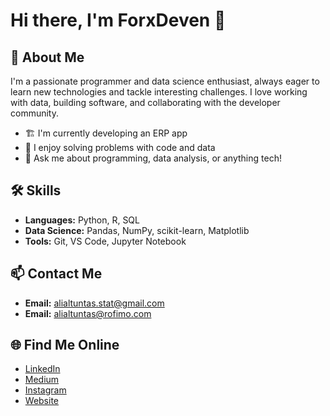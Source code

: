 # Hi there, I'm ForxDeven 👋

## 👤 About Me
I'm a passionate programmer and data science enthusiast, always eager to learn new technologies and tackle interesting challenges. I love working with data, building software, and collaborating with the developer community.

- 🏗️ I'm currently developing an ERP app
- 🌱 I enjoy solving problems with code and data
- 💬 Ask me about programming, data analysis, or anything tech!

## 🛠️ Skills
- **Languages:** Python, R, SQL
- **Data Science:** Pandas, NumPy, scikit-learn, Matplotlib
- **Tools:** Git, VS Code, Jupyter Notebook

## 📫 Contact Me
- **Email:** alialtuntas.stat@gmail.com  
- **Email:** alialtuntas@rofimo.com

## 🌐 Find Me Online
- [LinkedIn](https://www.linkedin.com/in/ali-altuntas/)
- [Medium](https://medium.com/@alialtuntas)
- [Instagram](https://www.instagram.com/alialtuntas.3/)
- [Website](https://www.alialtuntas.com/)

<!---
ForxDeven/ForxDeven is a ✨ special ✨ repository because its `README.md` (this file) appears on your GitHub profile.
You can click the Preview link to take a look at your changes.
-->
